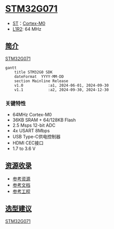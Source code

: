 ﻿# [STM32G071](https://github.com/SoCXin/STM32G071)

* [ST](https://www.st.com/zh/)：[Cortex-M0](https://github.com/SoCXin/Cortex)
* [L1R2](https://github.com/SoCXin/Level): 64 MHz

## [简介](https://github.com/SoCXin/STM32G071/wiki)

[STM32G071](https://www.wch.cn/products/STM32G071.html) 

``` mermaid
gantt
    title STM32G0 SDK
    dateFormat  YYYY-MM-DD
    section Mainline Release
    v1.0           :a1, 2024-06-01, 2024-09-30
    v1.1           :a2, 2024-09-30, 2024-12-30
```

### 关键特性

* 64MHz Cortex-M0
* 36KB SRAM + 64/128KB Flash
* 2.5 Msps 12-bit ADC
* 4x USART 8Mbps
* USB Type-C供电控制器
* HDMI CEC接口
* 1.7 to 3.6 V
## [资源收录](https://github.com/SoCXin)

* [参考资源](src/)
* [参考文档](docs/)
* [参考工程](project/)

## [选型建议](https://github.com/SoCXin)

[STM32G071](https://github.com/SoCXin/STM32G071) 